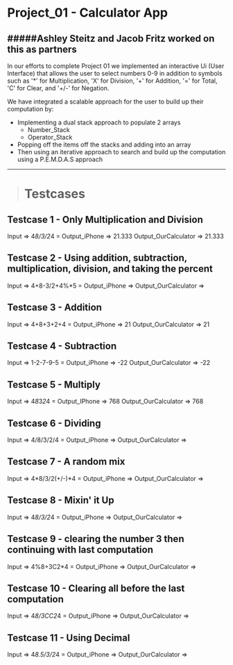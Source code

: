 # Project_01 - Calculator App
#####**Ashley Steitz and Jacob Fritz worked on this as partners**
---
In our efforts to complete Project 01 we implemented an interactive Ui (User Interface) that allows the user to select numbers 0-9 in addition
to symbols such as '*' for Multiplication, 'X' for Division, '+' for Addition, '=' for Total, 'C' for Clear, and '+/-' for Negation.

We have integrated a scalable approach for the user to build up their computation by:
- Implementing a dual stack approach to populate 2 arrays
  - Number_Stack 
  - Operator_Stack
- Popping off the items off the stacks and adding into an array
- Then using an iterative approach to search and build up the computation using a P.E.M.D.A.S approach


---
> # Testcases
## Testcase 1 - Only Multiplication and Division
Input => 4*8/3/2*4 =
Output_iPhone => 21.333
Output_OurCalculator => 21.333

## Testcase 2 - Using addition, subtraction, multiplication, division, and taking the percent
Input => 4+8-3/2+4%*5 =
Output_iPhone =>
Output_OurCalculator =>

## Testcase 3 - Addition
Input => 4+8+3+2+4 =
Output_iPhone => 21
Output_OurCalculator => 21

## Testcase 4 - Subtraction
Input => 1-2-7-9-5 =
Output_iPhone => -22
Output_OurCalculator => -22


## Testcase 5 - Multiply
Input => 4*8*3*2*4 =
Output_IPhone => 768
Output_OurCalculator => 768


## Testcase 6 - Dividing
Input => 4/8/3/2/4 =
Output_iPhone =>
Output_OurCalculator =>

## Testcase 7 - A random mix
Input => 4*8/3/2(+/-)*4 =
Output_iPhone =>
Output_OurCalculator =>

## Testcase 8 - Mixin' it Up
Input => 4*8/3/2*4 =
Output_iPhone =>
Output_OurCalculator =>

## Testcase 9 - clearing the number 3 then continuing with last computation
Input => 4%8+3C2*4 =
Output_iPhone =>
Output_OurCalculator =>

## Testcase 10 - Clearing all before the last computation
Input => 4*8/3CC2*4 =
Output_iPhone =>
Output_OurCalculator =>

## Testcase 11 - Using Decimal
Input => 4*8.5/3/2*4 =
Output_iPhone =>
Output_OurCalculator =>



